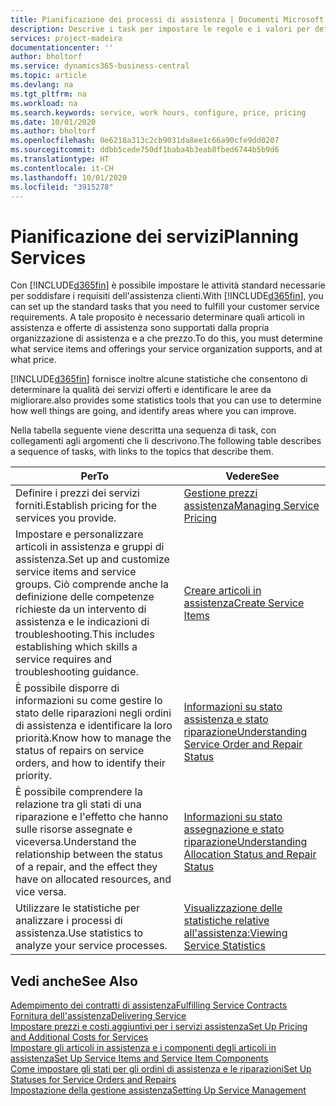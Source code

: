 ```yaml
---
title: Pianificazione dei processi di assistenza | Documenti Microsoft
description: Descrive i task per impostare le regole e i valori per definire i criteri e i processi di assistenza.
services: project-madeira
documentationcenter: ''
author: bholtorf
ms.service: dynamics365-business-central
ms.topic: article
ms.devlang: na
ms.tgt_pltfrm: na
ms.workload: na
ms.search.keywords: service, work hours, configure, price, pricing
ms.date: 10/01/2020
ms.author: bholtorf
ms.openlocfilehash: 0e6218a313c2cb9031da8ee1c66a90cfe9dd0207
ms.sourcegitcommit: ddbb5cede750df1baba4b3eab8fbed6744b5b9d6
ms.translationtype: HT
ms.contentlocale: it-CH
ms.lasthandoff: 10/01/2020
ms.locfileid: "3915278"
---
```

# <a name="planning-services"></a><span data-ttu-id="5ce1b-103">Pianificazione dei servizi</span><span class="sxs-lookup"><span data-stu-id="5ce1b-103">Planning Services</span></span>
<span data-ttu-id="5ce1b-104">Con [!INCLUDE[d365fin](includes/d365fin_md.md)] è possibile impostare le attività standard necessarie per soddisfare i requisiti dell'assistenza clienti.</span><span class="sxs-lookup"><span data-stu-id="5ce1b-104">With [!INCLUDE[d365fin](includes/d365fin_md.md)], you can set up the standard tasks that you need to fulfill your customer service requirements.</span></span> <span data-ttu-id="5ce1b-105">A tale proposito è necessario determinare quali articoli in assistenza e offerte di assistenza sono supportati dalla propria organizzazione di assistenza e a che prezzo.</span><span class="sxs-lookup"><span data-stu-id="5ce1b-105">To do this, you must determine what service items and offerings your service organization supports, and at what price.</span></span>   

[!INCLUDE[d365fin](includes/d365fin_md.md)] <span data-ttu-id="5ce1b-106">fornisce inoltre alcune statistiche che consentono di determinare la qualità dei servizi offerti e identificare le aree da migliorare.</span><span class="sxs-lookup"><span data-stu-id="5ce1b-106">also provides some statistics tools that you can use to determine how well things are going, and identify areas where you can improve.</span></span>
  
<span data-ttu-id="5ce1b-107">Nella tabella seguente viene descritta una sequenza di task, con collegamenti agli argomenti che li descrivono.</span><span class="sxs-lookup"><span data-stu-id="5ce1b-107">The following table describes a sequence of tasks, with links to the topics that describe them.</span></span>   
  
|<span data-ttu-id="5ce1b-108">**Per**</span><span class="sxs-lookup"><span data-stu-id="5ce1b-108">**To**</span></span>|<span data-ttu-id="5ce1b-109">**Vedere**</span><span class="sxs-lookup"><span data-stu-id="5ce1b-109">**See**</span></span>|  
|------------|-------------|  
|<span data-ttu-id="5ce1b-110">Definire i prezzi dei servizi forniti.</span><span class="sxs-lookup"><span data-stu-id="5ce1b-110">Establish pricing for the services you provide.</span></span>|[<span data-ttu-id="5ce1b-111">Gestione prezzi assistenza</span><span class="sxs-lookup"><span data-stu-id="5ce1b-111">Managing Service Pricing</span></span>](service-service-price-management.md)|
|<span data-ttu-id="5ce1b-112">Impostare e personalizzare articoli in assistenza e gruppi di assistenza.</span><span class="sxs-lookup"><span data-stu-id="5ce1b-112">Set up and customize service items and service groups.</span></span> <span data-ttu-id="5ce1b-113">Ciò comprende anche la definizione delle competenze richieste da un intervento di assistenza e le indicazioni di troubleshooting.</span><span class="sxs-lookup"><span data-stu-id="5ce1b-113">This includes establishing which skills a service requires and troubleshooting guidance.</span></span>| [<span data-ttu-id="5ce1b-114">Creare articoli in assistenza</span><span class="sxs-lookup"><span data-stu-id="5ce1b-114">Create Service Items</span></span>](service-how-to-create-service-items.md)|  
|<span data-ttu-id="5ce1b-115">È possibile disporre di informazioni su come gestire lo stato delle riparazioni negli ordini di assistenza e identificare la loro priorità.</span><span class="sxs-lookup"><span data-stu-id="5ce1b-115">Know how to manage the status of repairs on service orders, and how to identify their priority.</span></span>|[<span data-ttu-id="5ce1b-116">Informazioni su stato assistenza e stato riparazione</span><span class="sxs-lookup"><span data-stu-id="5ce1b-116">Understanding Service Order and Repair Status</span></span>](service-service-order-status-and-repair-status.md)|  
|<span data-ttu-id="5ce1b-117">È possibile comprendere la relazione tra gli stati di una riparazione e l'effetto che hanno sulle risorse assegnate e viceversa.</span><span class="sxs-lookup"><span data-stu-id="5ce1b-117">Understand the relationship between the status of a repair, and the effect they have on allocated resources, and vice versa.</span></span>|[<span data-ttu-id="5ce1b-118">Informazioni su stato assegnazione e stato riparazione</span><span class="sxs-lookup"><span data-stu-id="5ce1b-118">Understanding Allocation Status and Repair Status</span></span>](service-allocation-status-and-repair-status.md)|  
|<span data-ttu-id="5ce1b-119">Utilizzare le statistiche per analizzare i processi di assistenza.</span><span class="sxs-lookup"><span data-stu-id="5ce1b-119">Use statistics to analyze your service processes.</span></span> | [<span data-ttu-id="5ce1b-120">Visualizzazione delle statistiche relative all'assistenza:</span><span class="sxs-lookup"><span data-stu-id="5ce1b-120">Viewing Service Statistics</span></span>](service-service-statistics.md) |

## <a name="see-also"></a><span data-ttu-id="5ce1b-121">Vedi anche</span><span class="sxs-lookup"><span data-stu-id="5ce1b-121">See Also</span></span>
[<span data-ttu-id="5ce1b-122">Adempimento dei contratti di assistenza</span><span class="sxs-lookup"><span data-stu-id="5ce1b-122">Fulfilling Service Contracts</span></span>](service-fulfill-service-contracts.md)  
[<span data-ttu-id="5ce1b-123">Fornitura dell'assistenza</span><span class="sxs-lookup"><span data-stu-id="5ce1b-123">Delivering Service</span></span>](service-deliver-service.md)  
[<span data-ttu-id="5ce1b-124">Impostare prezzi e costi aggiuntivi per i servizi assistenza</span><span class="sxs-lookup"><span data-stu-id="5ce1b-124">Set Up Pricing and Additional Costs for Services</span></span>](service-how-setup-service-costs-pricing.md)  
[<span data-ttu-id="5ce1b-125">Impostare gli articoli in assistenza e i componenti degli articoli in assistenza</span><span class="sxs-lookup"><span data-stu-id="5ce1b-125">Set Up Service Items and Service Item Components</span></span>](service-how-setup-service-items.md)  
[<span data-ttu-id="5ce1b-126">Come impostare gli stati per gli ordini di assistenza e le riparazioni</span><span class="sxs-lookup"><span data-stu-id="5ce1b-126">Set Up Statuses for Service Orders and Repairs</span></span>](service-order-repair-status.md)  
[<span data-ttu-id="5ce1b-127">Impostazione della gestione assistenza</span><span class="sxs-lookup"><span data-stu-id="5ce1b-127">Setting Up Service Management</span></span>](service-setup-service.md)  
